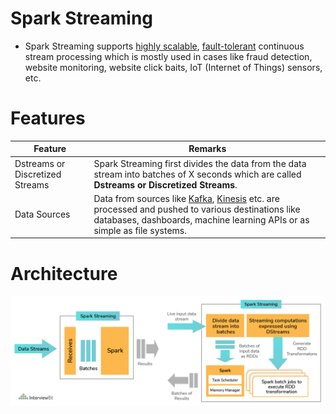 # Spark Streaming
- Spark Streaming supports [highly scalable](../../../3_DatabaseServices/3_ScalabilityTechniques/Readme.md), [fault-tolerant](../../../7_PropertiesDistributedSystem/Reliability/FaultTolerance.md) continuous stream processing which is mostly used in cases like fraud detection, website monitoring, website click baits, IoT (Internet of Things) sensors, etc.

# Features

| Feature                         | Remarks                                                                                                                                                                                                                                                                                               |
|---------------------------------|-------------------------------------------------------------------------------------------------------------------------------------------------------------------------------------------------------------------------------------------------------------------------------------------------------|
| Dstreams or Discretized Streams | Spark Streaming first divides the data from the data stream into batches of X seconds which are called **Dstreams or Discretized Streams**.                                                                                                                                                           |
| Data Sources                    | Data from sources like [Kafka](../../../4_MessageBrokersEDA/Kafka/Readme.md), [Kinesis](../../../2_AWSServices/5_MessageBrokerServices/AmazonKinesis/Readme.md) etc. are processed and pushed to various destinations like databases, dashboards, machine learning APIs or as simple as file systems. |

# Architecture

![](assets/apache_spark_spark_streaming.png)